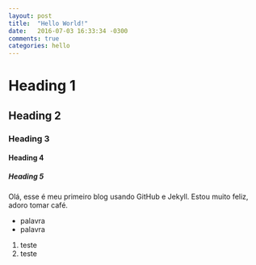 ```yaml
---
layout: post
title:  "Hello World!"
date:   2016-07-03 16:33:34 -0300
comments: true
categories: hello
---
```


# Heading 1

## Heading 2

### Heading 3

#### Heading 4

##### Heading 5


Olá, esse é meu primeiro blog usando GitHub e Jekyll. Estou muito feliz, adoro tomar café.

- palavra
- palavra

1. teste
1. teste
